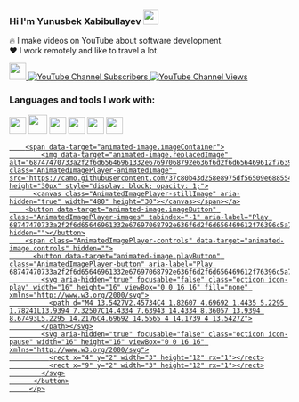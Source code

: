 ### Hi I'm Yunusbek Xabibullayev <img src="https://media.giphy.com/media/hvRJCLFzcasrR4ia7z/giphy.gif" width="27px">

🔥 I make videos on YouTube about software development.<br />
❤️ I work remotely and like to travel a lot.

<a href="https://www.youtube.com/@Yunusjon_vlogs/videos" rel="nofollow">
    <img src="https://camo.githubusercontent.com/508aaf5f8583bd1a8e080f224b9cde5a017554eae8b5c318d936a6188f3c3c74/68747470733a2f2f7777772e6672656569636f6e73706e672e636f6d2f7468756d62732f796f75747562652d6c6f676f2d706e672f68642d796f75747562652d6c6f676f2d706e672d7472616e73706172656e742d6261636b67726f756e642d32302e706e67" width="30px" data-canonical-src="https://www.freeiconspng.com/thumbs/youtube-logo-png/hd-youtube-logo-png-transparent-background-20.png" style="max-width: 100%;">
    <img alt="YouTube Channel Subscribers" src="https://camo.githubusercontent.com/8562105fdc8ee39c44f5203b53d3a96b776a5e8f4f78dd704c4762969ab555bf/68747470733a2f2f696d672e736869656c64732e696f2f796f75747562652f6368616e6e656c2f73756273637269626572732f554331496a6749394966356861335967735f3167536b76773f7374796c653d666f722d7468652d6261646765" data-canonical-src="https://img.shields.io/youtube/channel/subscribers/UC1IjgI9If5ha3Ygs_1gSkvw?style=for-the-badge" style="max-width: 100%;">
    <img alt="YouTube Channel Views" src="https://camo.githubusercontent.com/631c93c4d4b89706a5f9af20b57742fb739630e4ce24fc8e60cec182808cf7ae/68747470733a2f2f696d672e736869656c64732e696f2f796f75747562652f6368616e6e656c2f76696577732f554331496a6749394966356861335967735f3167536b76773f7374796c653d666f722d7468652d6261646765" data-canonical-src="https://img.shields.io/youtube/channel/views/UC1IjgI9If5ha3Ygs_1gSkvw?style=for-the-badge" style="max-width: 100%;">
</a>

<br />

### Languages and tools I work with:

<p dir="auto"><code><a target="_blank" rel="noopener noreferrer nofollow" href="https://camo.githubusercontent.com/3d40cb2db7ec7ab11eba4a2c48287088798254ba01deee1a9d45e3903e84dfdc/68747470733a2f2f63646e2d69636f6e732d706e672e666c617469636f6e2e636f6d2f3531322f3733322f3733323231322e706e67"><img src="https://camo.githubusercontent.com/3d40cb2db7ec7ab11eba4a2c48287088798254ba01deee1a9d45e3903e84dfdc/68747470733a2f2f63646e2d69636f6e732d706e672e666c617469636f6e2e636f6d2f3531322f3733322f3733323231322e706e67" width="30px" data-canonical-src="https://cdn-icons-png.flaticon.com/512/732/732212.png" style="max-width: 100%;"></a></code>
<code><a target="_blank" rel="noopener noreferrer nofollow" href="https://camo.githubusercontent.com/ab76cf33c1f19fa8ee8c301d48da09dbaf18d71e43dcb958d4ffb3e97a91d3e8/68747470733a2f2f63646e2e66726565626965737570706c792e636f6d2f6c6f676f732f6c617267652f32782f637373332d6c6f676f2d706e672d7472616e73706172656e742e706e67"><img src="https://camo.githubusercontent.com/ab76cf33c1f19fa8ee8c301d48da09dbaf18d71e43dcb958d4ffb3e97a91d3e8/68747470733a2f2f63646e2e66726565626965737570706c792e636f6d2f6c6f676f732f6c617267652f32782f637373332d6c6f676f2d706e672d7472616e73706172656e742e706e67" width="34px" data-canonical-src="https://cdn.freebiesupply.com/logos/large/2x/css3-logo-png-transparent.png" style="max-width: 100%;"></a></code>
<code><a target="_blank" rel="noopener noreferrer nofollow" href="https://camo.githubusercontent.com/5a3e9f617a51fa1e3885992f840d4f1097e188a6686338232c5958e380df554e/68747470733a2f2f63646e2d69636f6e732d706e672e666c617469636f6e2e636f6d2f3531322f353936382f353936383637322e706e67"><img src="https://camo.githubusercontent.com/5a3e9f617a51fa1e3885992f840d4f1097e188a6686338232c5958e380df554e/68747470733a2f2f63646e2d69636f6e732d706e672e666c617469636f6e2e636f6d2f3531322f353936382f353936383637322e706e67" width="30px" data-canonical-src="https://cdn-icons-png.flaticon.com/512/5968/5968672.png" style="max-width: 100%;"></a></code>
<code><a target="_blank" rel="noopener noreferrer nofollow" href="https://camo.githubusercontent.com/f6a7502e8bc3bb9c391cf2a343e213b6edea3c27e91cc4cd50663f5017efa5eb/68747470733a2f2f63646e2e66726565626965737570706c792e636f6d2f6c6f676f732f7468756d62732f32782f736173732d312d6c6f676f2e706e67"><img src="https://camo.githubusercontent.com/f6a7502e8bc3bb9c391cf2a343e213b6edea3c27e91cc4cd50663f5017efa5eb/68747470733a2f2f63646e2e66726565626965737570706c792e636f6d2f6c6f676f732f7468756d62732f32782f736173732d312d6c6f676f2e706e67" width="30px" data-canonical-src="https://cdn.freebiesupply.com/logos/thumbs/2x/sass-1-logo.png" style="max-width: 100%;"></a></code>
<code><a target="_blank" rel="noopener noreferrer nofollow" href="https://camo.githubusercontent.com/31e362bc613a4ce15d2295956a553073d280600ac3394d63eab7433161868d94/68747470733a2f2f6272616e64736c6f676f732e636f6d2f77702d636f6e74656e742f75706c6f6164732f696d616765732f6c617267652f6a6176617363726970742d6c6f676f2e706e67"><img src="https://camo.githubusercontent.com/31e362bc613a4ce15d2295956a553073d280600ac3394d63eab7433161868d94/68747470733a2f2f6272616e64736c6f676f732e636f6d2f77702d636f6e74656e742f75706c6f6164732f696d616765732f6c617267652f6a6176617363726970742d6c6f676f2e706e67" width="30px" data-canonical-src="https://brandslogos.com/wp-content/uploads/images/large/javascript-logo.png" style="max-width: 100%;"></a></code>
<code><a target="_blank" rel="noopener noreferrer nofollow" href="https://camo.githubusercontent.com/6016f51f1384c0116689b0612005cc9437f8bec77673199ceec8b71bbed7435c/68747470733a2f2f7365656b6c6f676f2e636f6d2f696d616765732f562f7675656a732d6c6f676f2d313744353836423538372d7365656b6c6f676f2e636f6d2e706e67"><img src="https://camo.githubusercontent.com/6016f51f1384c0116689b0612005cc9437f8bec77673199ceec8b71bbed7435c/68747470733a2f2f7365656b6c6f676f2e636f6d2f696d616765732f562f7675656a732d6c6f676f2d313744353836423538372d7365656b6c6f676f2e636f6d2e706e67" width="30px" data-canonical-src="https://seeklogo.com/images/V/vuejs-logo-17D586B587-seeklogo.com.png" style="max-width: 100%;"></a></code>
<animated-image data-catalyst=""><a target="_blank" rel="noopener noreferrer nofollow" href="https://camo.githubusercontent.com/37c80b43d258e8975df56509e68855434c963fab99b0b0f9c14621ec91325910/68747470733a2f2f6d65646961332e67697068792e636f6d2f6d656469612f76396c5a79306430413172703371673366662f67697068792e6769663f6369643d65636630356534376a716b6979736a68316e6b743432306e6776393339726d34616669756a62336f356d6c773233706c2665703d76315f737469636b6572735f736561726368267269643d67697068792e6769662663743d73" data-target="animated-image.originalLink" hidden=""><img src="https://camo.githubusercontent.com/37c80b43d258e8975df56509e68855434c963fab99b0b0f9c14621ec91325910/68747470733a2f2f6d65646961332e67697068792e636f6d2f6d656469612f76396c5a79306430413172703371673366662f67697068792e6769663f6369643d65636630356534376a716b6979736a68316e6b743432306e6776393339726d34616669756a62336f356d6c773233706c2665703d76315f737469636b6572735f736561726368267269643d67697068792e6769662663743d73" height="30px" data-canonical-src="https://media3.giphy.com/media/v9lZy0d0A1rp3qg3ff/giphy.gif?cid=ecf05e47jqkiysjh1nkt420ngv939rm4afiujb3o5mlw23pl&amp;ep=v1_stickers_search&amp;rid=giphy.gif&amp;ct=s" style="max-width: 100%; display: none;" data-target="animated-image.originalImage" hidden=""></a>
      <span class="AnimatedImagePlayer enabled" data-target="animated-image.player">
        <a data-target="animated-image.replacedLink" class="AnimatedImagePlayer-images" href="https://camo.githubusercontent.com/37c80b43d258e8975df56509e68855434c963fab99b0b0f9c14621ec91325910/68747470733a2f2f6d65646961332e67697068792e636f6d2f6d656469612f76396c5a79306430413172703371673366662f67697068792e6769663f6369643d65636630356534376a716b6979736a68316e6b743432306e6776393339726d34616669756a62336f356d6c773233706c2665703d76315f737469636b6572735f736561726368267269643d67697068792e6769662663743d73" target="_blank">
          
        <span data-target="animated-image.imageContainer">
            <img data-target="animated-image.replacedImage" alt="68747470733a2f2f6d65646961332e67697068792e636f6d2f6d656469612f76396c5a79306430413172703371673366662f67697068792e6769663f6369643d65636630356534376a716b6979736a68316e6b743432306e6776393339726d34616669756a62336f356d6c773233706c2665703d76315f737469636b6572735f736561726368267269643d67697068792e6769662663743d73" class="AnimatedImagePlayer-animatedImage" src="https://camo.githubusercontent.com/37c80b43d258e8975df56509e68855434c963fab99b0b0f9c14621ec91325910/68747470733a2f2f6d65646961332e67697068792e636f6d2f6d656469612f76396c5a79306430413172703371673366662f67697068792e6769663f6369643d65636630356534376a716b6979736a68316e6b743432306e6776393339726d34616669756a62336f356d6c773233706c2665703d76315f737469636b6572735f736561726368267269643d67697068792e6769662663743d73" height="30px" style="display: block; opacity: 1;">
          <canvas class="AnimatedImagePlayer-stillImage" aria-hidden="true" width="480" height="30"></canvas></span></a>
        <button data-target="animated-image.imageButton" class="AnimatedImagePlayer-images" tabindex="-1" aria-label="Play 68747470733a2f2f6d65646961332e67697068792e636f6d2f6d656469612f76396c5a79306430413172703371673366662f67697068792e6769663f6369643d65636630356534376a716b6979736a68316e6b743432306e6776393339726d34616669756a62336f356d6c773233706c2665703d76315f737469636b6572735f736561726368267269643d67697068792e6769662663743d73" hidden=""></button>
        <span class="AnimatedImagePlayer-controls" data-target="animated-image.controls" hidden="">
          <button data-target="animated-image.playButton" class="AnimatedImagePlayer-button" aria-label="Play 68747470733a2f2f6d65646961332e67697068792e636f6d2f6d656469612f76396c5a79306430413172703371673366662f67697068792e6769663f6369643d65636630356534376a716b6979736a68316e6b743432306e6776393339726d34616669756a62336f356d6c773233706c2665703d76315f737469636b6572735f736561726368267269643d67697068792e6769662663743d73">
            <svg aria-hidden="true" focusable="false" class="octicon icon-play" width="16" height="16" viewBox="0 0 16 16" fill="none" xmlns="http://www.w3.org/2000/svg">
              <path d="M4 13.5427V2.45734C4 1.82607 4.69692 1.4435 5.2295 1.78241L13.9394 7.32507C14.4334 7.63943 14.4334 8.36057 13.9394 8.67493L5.2295 14.2176C4.69692 14.5565 4 14.1739 4 13.5427Z">
            </path></svg>
            <svg aria-hidden="true" focusable="false" class="octicon icon-pause" width="16" height="16" viewBox="0 0 16 16" xmlns="http://www.w3.org/2000/svg">
              <rect x="4" y="2" width="3" height="12" rx="1"></rect>
              <rect x="9" y="2" width="3" height="12" rx="1"></rect>
            </svg>
          </button>
         </p>
    
